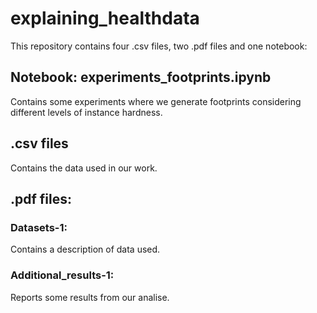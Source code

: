 # explaining_healthdata

This repository contains four .csv files, two .pdf files and one notebook:

## Notebook: experiments_footprints.ipynb

Contains some experiments where we generate footprints considering different levels of instance hardness.

## .csv files
Contains the data used in our work. 

## .pdf files: 

### Datasets-1: 
Contains a description of data used. 

### Additional_results-1: 
Reports some results from our analise. 



